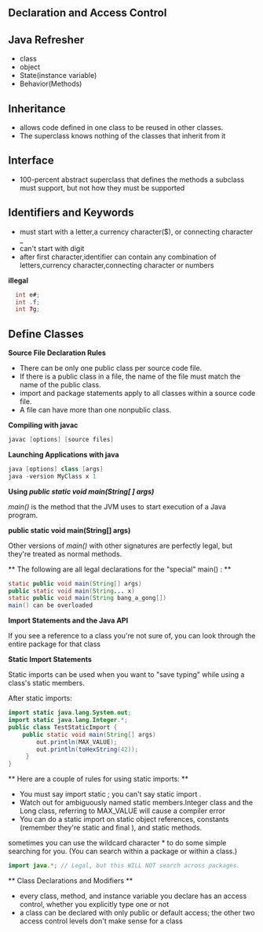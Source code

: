 
Declaration and Access Control
-------------------------------

Java Refresher
--------------
* class
* object
* State(instance variable)
* Behavior(Methods)

Inheritance
---
* allows code defined in one class to be reused in other classes.
* The superclass knows nothing of the classes that inherit from it

Interface
---------
* 100-percent abstract superclass that defines the methods a subclass must support, but not how they must be supported

Identifiers and Keywords
------------------------
* must start with a letter,a currency character($), or connecting character _
* can't start with digit
* after first character,identifier can contain any combination of letters,currency character,connecting character or numbers

**illegal**
```java
  int e#;
  int .f;
  int 7g;
```
Define Classes
------------
**Source File Declaration Rules**

* There can be only one public class per source code file.
* If there is a public class in a file, the name of the file must match the name of the public class.
* import and package statements apply to all classes within a source code file.
* A file can have more than one nonpublic class.

**Compiling with javac**
```java
javac [options] [source files]
```
**Launching Applications with java**

```java
java [options] class [args]
java -version MyClass x 1
```

**Using _public static void main(String[ ] args)_**

_main()_ is the method that the JVM uses to start execution of a Java program.

__public static void main(String[] args)__

Other versions of _main()_ with other signatures are perfectly legal, but they're treated as normal methods.

** The following are all legal declarations for the "special" main() : **

```java
static public void main(String[] args)
public static void main(String... x)
static public void main(String bang_a_gong[])
main() can be overloaded
```

**Import Statements and the Java API**

If you see a reference to a class you're not sure of, you can look through the entire package for that class

**Static Import Statements**

Static imports can be used when you want to "save typing" while using a class's static members.

After static imports:

```java
import static java.lang.System.out;
import static java.lang.Integer.*;
public class TestStaticImport {
 	public static void main(String[] args)
 		out.println(MAX_VALUE);
 		out.println(toHexString(42));
     }
}
```

** Here are a couple of rules for using static imports: **

* You must say import static ; you can't say static import .
* Watch out for ambiguously named static members.Integer class and the Long class, referring to MAX_VALUE will cause a compiler error
* You can do a static import on static object references, constants (remember they're static and final ), and static methods.

sometimes you can use the wildcard character * to do some simple searching for you. (You can search within a package or within a class.)

``` java
import java.*; // Legal, but this WILL NOT search across packages.
```

** Class Declarations and Modifiers **
* every class, method, and instance variable you declare has an access control, whether you explicitly type one or not
* a class can be declared with only public or default access; the other two access control levels don't make sense for a class
